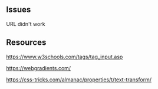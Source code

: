 ## Issues
URL didn't work

## Resources
https://www.w3schools.com/tags/tag_input.asp

https://webgradients.com/

https://css-tricks.com/almanac/properties/t/text-transform/



